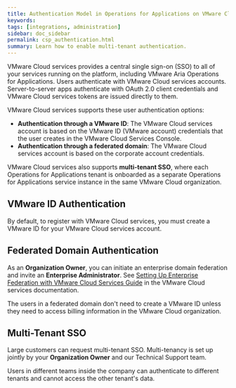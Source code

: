 ```yaml
---
title: Authentication Model in Operations for Applications on VMware Cloud Services
keywords:
tags: [integrations, administration]
sidebar: doc_sidebar
permalink: csp_authentication.html
summary: Learn how to enable multi-tenant authentication.
---
```


VMware Cloud services provides a central single sign-on (SSO) to all of your services running on the platform, including VMware Aria Operations for Applications. Users authenticate with VMware Cloud services accounts. Server-to-server apps authenticate with OAuth 2.0 client credentials and VMware Cloud services tokens are issued directly to them.

VMware Cloud services supports these user authentication options:
* **Authentication through a VMware ID**: The VMware Cloud services account is based on the VMware ID (VMware account) credentials that the user creates in the VMware Cloud Services Console. 
* **Authentication through a federated domain**: The VMware Cloud services account is based on the corporate account credentials. 

VMware Cloud services also supports **multi-tenant SSO**, where each Operations for Applications tenant is onboarded as a separate Operations for Applications service instance in the same VMware Cloud organization. 

## VMware ID Authentication

By default, to register with VMware Cloud services, you must create a VMware ID for your VMware Cloud services account.

## Federated Domain Authentication

As an **Organization Owner**, you can initiate an enterprise domain federation and invite an **Enterprise Administrator**. See [Setting Up Enterprise Federation with VMware Cloud Services Guide](https://docs.vmware.com/en/VMware-Cloud-services/services/setting-up-enterprise-federation-cloud-services/GUID-76FAECB3-CFAA-461E-B9C9-2A49C39CD17F.html) in the VMware Cloud services documentation.

The users in a federated domain don't need to create a VMware ID unless they need to access billing information in the VMware Cloud organization.

## Multi-Tenant SSO

Large customers can request multi-tenant SSO. Multi-tenancy is set up jointly by your **Organization Owner** and our Technical Support team.

Users in different teams inside the company can authenticate to different tenants and cannot access the other tenant's data.
